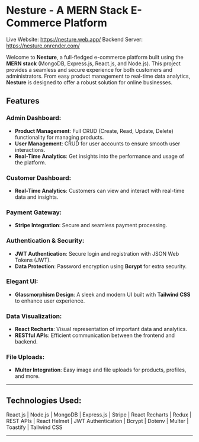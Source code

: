 # Nesture - A MERN Stack E-Commerce Platform
Live Website: https://nesture.web.app/
Backend Server: https://nesture.onrender.com/

Welcome to **Nesture**, a full-fledged e-commerce platform built using the **MERN stack** (MongoDB, Express.js, React.js, and Node.js). This project provides a seamless and secure experience for both customers and administrators. From easy product management to real-time data analytics, **Nesture** is designed to offer a robust solution for online businesses.

## Features

### Admin Dashboard:
- **Product Management**: Full CRUD (Create, Read, Update, Delete) functionality for managing products.
- **User Management**: CRUD for user accounts to ensure smooth user interactions.
- **Real-Time Analytics**: Get insights into the performance and usage of the platform.

### Customer Dashboard:
- **Real-Time Analytics**: Customers can view and interact with real-time data and insights.
  
### Payment Gateway:
- **Stripe Integration**: Secure and seamless payment processing.

### Authentication & Security:
- **JWT Authentication**: Secure login and registration with JSON Web Tokens (JWT).
- **Data Protection**: Password encryption using **Bcrypt** for extra security.

### Elegant UI:
- **Glassmorphism Design**: A sleek and modern UI built with **Tailwind CSS** to enhance user experience.

### Data Visualization:
- **React Recharts**: Visual representation of important data and analytics.
- **RESTful APIs**: Efficient communication between the frontend and backend.

### File Uploads:
- **Multer Integration**: Easy image and file uploads for products, profiles, and more.

---

## Technologies Used:
React.js | Node.js | MongoDB | Express.js | Stripe | React Recharts | Redux | REST APIs | React Helmet | JWT Authentication | Bcrypt | Dotenv | Multer | Toastify | Tailwind CSS


---
